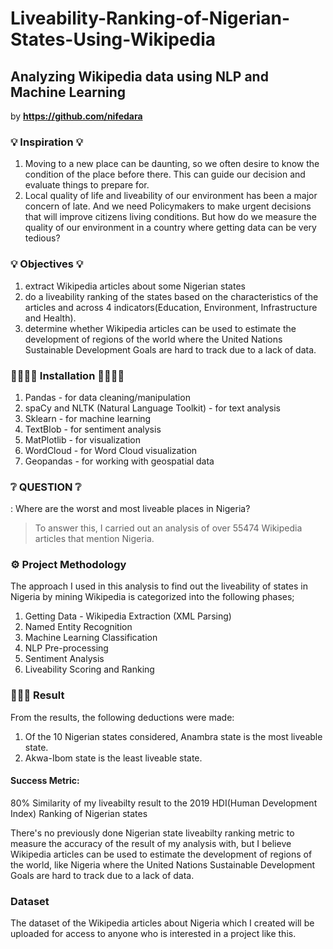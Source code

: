 # Liveability-Ranking-of-Nigerian-States-Using-Wikipedia
## Analyzing Wikipedia data using NLP and Machine Learning ##

by **https://github.com/nifedara**

### 💡 Inspiration 💡
1. Moving to a new place can be daunting, so we often desire to know the condition of the place before there. This can guide our decision and evaluate things to prepare for.
2. Local quality of life and liveability of our environment has been a major concern of late. And we need Policymakers to make urgent decisions that will improve citizens living conditions.
   But how do we measure the quality of our environment in a country where getting data can be very tedious? 

### 💡 Objectives 💡 ###
1. extract Wikipedia articles about some Nigerian states
2. do a liveability ranking of the states based on the characteristics of the articles and across 4 indicators(Education, Environment, Infrastructure and Health).
3. determine whether Wikipedia articles can be used to estimate the development of regions of the world where the United Nations Sustainable Development Goals are hard to track due to a lack of data. 


### 🔨👩🏾‍💻 Installation 👩🏾‍💻🔨 ###
1. Pandas - for data cleaning/manipulation
2. spaCy and NLTK (Natural Language Toolkit) - for text analysis
3. Sklearn - for machine learning
4. TextBlob - for sentiment analysis
5. MatPlotlib - for visualization
6. WordCloud - for Word Cloud visualization
7. Geopandas - for working with geospatial data

### ❔ QUESTION ❔ ###
: Where are the worst and most liveable places in Nigeria?
> To answer this, I carried out an analysis of over 55474 Wikipedia articles that mention Nigeria.

### ⚙️ Project Methodology ###
The approach I used in this analysis to find out the liveability of states in Nigeria by mining Wikipedia is categorized into the following phases;
1. Getting Data - Wikipedia Extraction (XML Parsing)
2. Named Entity Recognition
3. Machine Learning Classification
4. NLP Pre-processing
5. Sentiment Analysis
6. Liveability Scoring and Ranking

### 👩🏾‍💻 Result ###

From the results, the following deductions were made:
1. Of the 10 Nigerian states considered, Anambra state is the most liveable state.
2. Akwa-Ibom state is the least liveable state.

#### Success Metric: ####
80% Similarity of my liveabilty result to the 2019 HDI(Human Development Index) Ranking of Nigerian states


There's no previously done Nigerian state liveabilty ranking metric to measure the accuracy of the result of my analysis with, but I believe Wikipedia articles can be used to estimate the development of regions of the world, like Nigeria where the United Nations Sustainable Development Goals are hard to track due to a lack of data.


### Dataset ###
The dataset of the Wikipedia articles about Nigeria which I created will be uploaded for access to anyone who is interested in a project like this.
